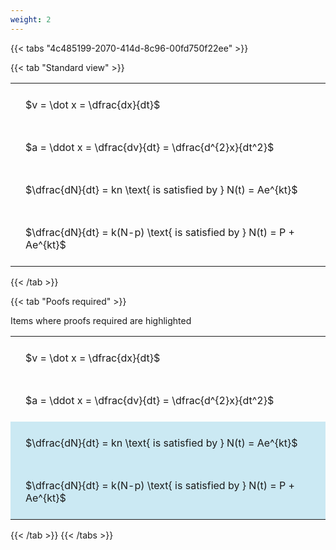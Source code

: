 ```yaml
---
weight: 2
---
```


{{< tabs "4c485199-2070-414d-8c96-00fd750f22ee" >}}

{{< tab "Standard view" >}}

<style type="text/css">
#T_15805 th.col_heading {
  text-align: left;
  font-size: 1em;
}
#T_15805 td {
  text-align: left;
  font-size: 1em;
  padding: 1.5em;
}
</style>
<table id="T_15805">
  <thead>
  </thead>
  <tbody>
    <tr>
      <td id="T_15805_row0_col0" class="data row0 col0" >$v = \dot x = \dfrac{dx}{dt}$</td>
    </tr>
    <tr>
      <td id="T_15805_row1_col0" class="data row1 col0" >$a = \ddot x = \dfrac{dv}{dt} = \dfrac{d^{2}x}{dt^2}$</td>
    </tr>
    <tr>
      <td id="T_15805_row2_col0" class="data row2 col0" >$\dfrac{dN}{dt} = kn \text{ is satisfied by } N(t) = Ae^{kt}$</td>
    </tr>
    <tr>
      <td id="T_15805_row3_col0" class="data row3 col0" >$\dfrac{dN}{dt} = k(N-p) \text{ is satisfied by } N(t) = P + Ae^{kt}$</td>
    </tr>
  </tbody>
</table>
{{< /tab >}}

{{< tab "Poofs required" >}}

Items where proofs required are highlighted 
<br>
<style type="text/css">
#T_05344 th.col_heading {
  text-align: left;
  font-size: 1em;
}
#T_05344 td {
  text-align: left;
  font-size: 1em;
  padding: 1.5em;
}
#T_05344_row0_col0, #T_05344_row1_col0 {
  background-color: rgba(0,0,0,0);
}
#T_05344_row2_col0, #T_05344_row3_col0 {
  background-color: rgba(0,150,200, 0.2);
}
</style>
<table id="T_05344">
  <thead>
  </thead>
  <tbody>
    <tr>
      <td id="T_05344_row0_col0" class="data row0 col0" >$v = \dot x = \dfrac{dx}{dt}$</td>
    </tr>
    <tr>
      <td id="T_05344_row1_col0" class="data row1 col0" >$a = \ddot x = \dfrac{dv}{dt} = \dfrac{d^{2}x}{dt^2}$</td>
    </tr>
    <tr>
      <td id="T_05344_row2_col0" class="data row2 col0" >$\dfrac{dN}{dt} = kn \text{ is satisfied by } N(t) = Ae^{kt}$</td>
    </tr>
    <tr>
      <td id="T_05344_row3_col0" class="data row3 col0" >$\dfrac{dN}{dt} = k(N-p) \text{ is satisfied by } N(t) = P + Ae^{kt}$</td>
    </tr>
  </tbody>
</table>
{{< /tab >}}
{{< /tabs >}}